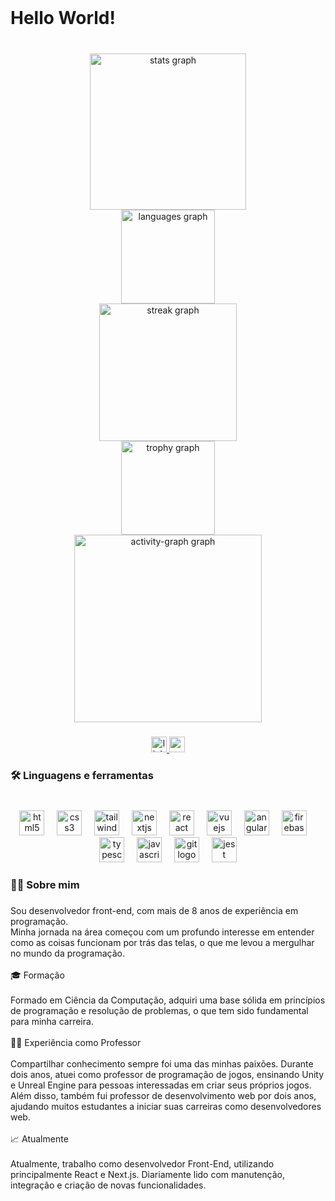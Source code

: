 <br clear="both">

<h1 align="left">Hello World!</h1>

###

<br clear="both">

<div align="center">
  <img src="https://github-readme-stats.vercel.app/api?username=mguedesdev&hide_title=false&hide_rank=false&show_icons=true&include_all_commits=true&count_private=true&disable_animations=false&theme=dracula&locale=en&hide_border=false&order=1" height="250" alt="stats graph" /> <br>
  <img src="https://github-readme-stats.vercel.app/api/top-langs?username=mguedesdev&locale=en&hide_title=false&layout=compact&card_width=320&langs_count=5&theme=dracula&hide_border=false&order=2" height="150" alt="languages graph" /> <br>
  <img src="https://streak-stats.demolab.com?user=mguedesdev&locale=pt-br&mode=daily&theme=dark&hide_border=true&border_radius=11&date_format=j%20M%5B%20Y%5D&order=3" height="220" alt="streak graph" /> <br>
  <img src="https://github-profile-trophy.vercel.app?username=mguedesdev&" height="150" alt="trophy graph" /> <br>
  <img src="https://github-readme-activity-graph.vercel.app/graph?username=mguedesdev&area=true&theme=nord&radius=16" height="300" alt="activity-graph graph"  />
</div>

###

<div align="center">
  <a href="https://www.linkedin.com/in/mathheusg/" target="_blank">
    <img src="https://img.shields.io/static/v1?message=LinkedIn&logo=linkedin&label=&color=0077B5&logoColor=white&labelColor=&style=for-the-badge" height="25" alt="linkedin logo"  />
  </a>
  <a href="mathheus.gr@gmail.com" target="_blank">
    <img src="https://img.shields.io/static/v1?message=Gmail&logo=gmail&label=&color=D14836&logoColor=white&labelColor=&style=for-the-badge" height="25" alt="gmail logo"  />
  </a>
</div>

###

<h3 align="left">🛠 Linguagens e ferramentas</h3>

###

<br clear="both">

<div align="center">
  <img src="https://cdn.jsdelivr.net/gh/devicons/devicon/icons/html5/html5-original.svg" height="40" alt="html5 logo"  />
  <img width="12" />
  <img src="https://cdn.jsdelivr.net/gh/devicons/devicon/icons/css3/css3-original.svg" height="40" alt="css3 logo"  />
  <img width="12" />
  <img src="https://cdn.jsdelivr.net/gh/devicons/devicon/icons/tailwindcss/tailwindcss-original-wordmark.svg" height="40" alt="tailwindcss logo"  />
  <img width="12" />
  <img src="https://cdn.jsdelivr.net/gh/devicons/devicon/icons/nextjs/nextjs-original.svg" height="40" alt="nextjs logo"  />
  <img width="12" />
  <img src="https://cdn.jsdelivr.net/gh/devicons/devicon/icons/react/react-original.svg" height="40" alt="react logo"  />
  <img width="12" />
  <img src="https://cdn.jsdelivr.net/gh/devicons/devicon/icons/vuejs/vuejs-original.svg" height="40" alt="vuejs logo"  />
  <img width="12" />
  <img src="https://cdn.jsdelivr.net/gh/devicons/devicon/icons/angularjs/angularjs-original.svg" height="40" alt="angularjs logo"  />
  <img width="12" />
  <img src="https://cdn.jsdelivr.net/gh/devicons/devicon/icons/firebase/firebase-plain.svg" height="40" alt="firebase logo"  />
  <img width="12" />
  <img src="https://cdn.jsdelivr.net/gh/devicons/devicon/icons/typescript/typescript-original.svg" height="40" alt="typescript logo"  />
  <img width="12" />
  <img src="https://cdn.jsdelivr.net/gh/devicons/devicon/icons/javascript/javascript-original.svg" height="40" alt="javascript logo"  />
  <img width="12" />
  <img src="https://cdn.jsdelivr.net/gh/devicons/devicon/icons/git/git-original.svg" height="40" alt="git logo"  />
  <img width="12" />
  <img src="https://cdn.jsdelivr.net/gh/devicons/devicon/icons/jest/jest-plain.svg" height="40" alt="jest logo"  />
</div>

###

<h3 align="left">👩‍💻  Sobre mim</h3>

###

<p align="left">Sou desenvolvedor front-end, com mais de 8 anos de experiência em programação.<br>Minha jornada na área começou com um profundo interesse em entender como as coisas funcionam por trás das telas, o que me levou a mergulhar no mundo da programação.<br><br>🎓 Formação<br><br>Formado em Ciência da Computação, adquiri uma base sólida em princípios de programação e resolução de problemas, o que tem sido fundamental para minha carreira.<br><br>🧑‍🏫 Experiência como Professor<br><br>Compartilhar conhecimento sempre foi uma das minhas paixões. Durante dois anos, atuei como professor de programação de jogos, ensinando Unity e Unreal Engine para pessoas interessadas em criar seus próprios jogos. Além disso, também fui professor de desenvolvimento web por dois anos, ajudando muitos estudantes a iniciar suas carreiras como desenvolvedores web.<br><br>📈 Atualmente<br><br>Atualmente, trabalho como desenvolvedor Front-End, utilizando principalmente React e Next.js. Diariamente lido com manutenção, integração e criação de novas funcionalidades.</p>

###

